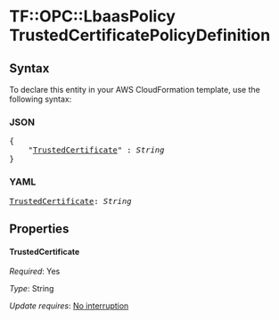 # TF::OPC::LbaasPolicy TrustedCertificatePolicyDefinition

## Syntax

To declare this entity in your AWS CloudFormation template, use the following syntax:

### JSON

<pre>
{
    "<a href="#trustedcertificate" title="TrustedCertificate">TrustedCertificate</a>" : <i>String</i>
}
</pre>

### YAML

<pre>
<a href="#trustedcertificate" title="TrustedCertificate">TrustedCertificate</a>: <i>String</i>
</pre>

## Properties

#### TrustedCertificate

_Required_: Yes

_Type_: String

_Update requires_: [No interruption](https://docs.aws.amazon.com/AWSCloudFormation/latest/UserGuide/using-cfn-updating-stacks-update-behaviors.html#update-no-interrupt)

